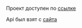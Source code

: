 Проект доступен по [ссылке](https://popolino.github.io/coindeer/) 

Api был взят с [сайта](https://www.coingecko.com/ru/api)
